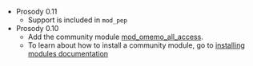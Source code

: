 * Prosody 0.11
  * Support is included in `mod_pep`
* Prosody 0.10
  * Add the community module [mod\_omemo\_all\_access](https://modules.prosody.im/mod_omemo_all_access).
  * To learn about how to install a community module, go to [installing modules documentation](https://prosody.im/doc/installing_modules)
